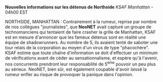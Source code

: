 **Nouvelles informations sur les détenus de Northside**
*KSAF Manhattan* - 04h00 EST

NORTHSIDE, MANHATTAN : Contrairement à la rumeur, reprise par nombre de nos collègues "journalistes", que **NeoNET** avait capturé un groupe de technomanciens qui tentaient de faire crasher la grille de Manhattan, KSAF est en mesure d'annoncer que les fameux détenus sont en réalité une équipe de shadowrunners. Au nombre de 5, ils avaient tenté de saboter une tour relais de la corporation au moyen d'un virus de type “phacochère”.
KSAF estime que toute chaîne d'information se doit d'effectuer un minimum de vérifications avant de céder au sensationnalisme, et espère qu'à l'avenir, nos concurrents prendront leur responsabilité de 5<sup>ème</sup> pouvoir un peu plus au sérieux. NeoNET, bien sûr, est également coupable d'avoir laissé la rumeur enfler au risque de provoquer la panique dans l'opinion.
